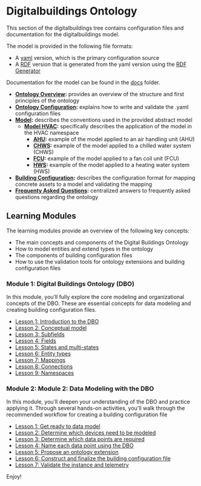 # Digitalbuildings Ontology

This section of the digitalbuildings tree contains configuration files and documentation for the digitalbuildings model.

The model is provided in the following file formats:
*    A [yaml](/ontology/yaml/README.md) version, which is the primary configuration source
*    A [RDF](/ontology/rdf/README.md) version that is generated from the yaml version using the [RDF Generator](/tools/rdf_generator/README.md)

Documentation for the model can be found in the [docs](docs/) folder.
*   [**Ontology Overview**](/ontology/docs/ontology.md)**:** provides an overview of the structure and first principles of the ontology
*   [**Ontology Configuration**](/ontology/docs/ontology_config.md)**:** explains how to write and validate the .yaml configuration files
*   [**Model**](/ontology/docs/model.md)**:** describes the conventions used in the provided abstract model
    * [**Model HVAC**](/ontology/docs/model_hvac.md)**:** specifically describes the application of the model in the HVAC namespace
        * [**AHU**](/ontology/docs/hvac_ahu.md)**:** example of the model applied to an air handling unit (AHU)
        * [**CHWS**](/ontology/docs/hvac_chws.md)**:** example of the model applied to a chilled water system (CHWS)
        * [**FCU**](/ontology/docs/hvac_fcu.md)**:** example of the model applied to a fan coil unit (FCU)
        * [**HWS**](/ontology/docs/hvac_hws.md)**:** example of the model applied to a heating water system (HWS)
*   [**Building Configuration**](/ontology/docs/building_config.md)**:** describes the configuration format for mapping concrete assets to a model and validating the mapping
* [**Frequenty Asked Questions**](/ontology/docs/faq.md)**:** centralized answers to frequently asked questions regarding the ontology

## Learning Modules
The learning modules provide an overview of the following key concepts:
* The main concepts and components of the Digital Buildings Ontology
* How to model entities and extend types in the ontology
* The components of building configuration files
* How to use the validation tools for ontology extensions and building configuration files

### Module 1: Digital Buildings Ontology (DBO)
In this module, you’ll fully explore the core modeling and organizational concepts of the DBO. These are essential concepts for data modeling and creating building configuration files.


* [Lesson 1: Introduction to the DBO](./docs/learning/Module_1_Lesson_1_Introduction_to_the_DBO.pdf)
* [Lesson 2: Conceptual model](./docs/learning/Module_1_Lesson_2_Conceptual_model.pdf)
* [Lesson 3: Subfields](./docs/learning/Module_1_Lesson_3_Subfields.pdf)
* [Lesson 4: Fields](./docs/learning/Module_1_Lesson_4_Fields.pdf)
* [Lesson 5: States and multi-states](./docs/learning/Module_1_Lesson_5_States_and_multistates.pdf)
* [Lesson 6: Entity types](./docs/learning/Module_1_Lesson_6_Entity_types.pdf)
* [Lesson 7: Mappings](./docs/learning/Module_1_Lesson_7_Mappings.pdf)
* [Lesson 8: Connections](./docs/learning/Module_1_Lesson_8_Connections.pdf)
* [Lesson 9: Namespaces](./docs/learning/Module_1_Lesson_9_Namespaces.pdf)


### Module 2: Module 2: Data Modeling with the DBO

In this module, you’ll deepen your understanding of the DBO and practice applying it. Through several hands-on activities, you'll walk through the recommended workflow for creating a building configuration file


* [Lesson 1: Get ready to data model](./docs/learning/Module_2_Lesson_1_Get_ready_to_data_model.pdf)
* [Lesson 2: Determine which devices need to be modeled](./docs/learning/Module_2_Lesson_2_Determine_which_devices_need_to_be_modeled.pdf)
* [Lesson 3: Determine which data points are required](./docs/learning/Module_2_Lesson_3_Determine_which_data_points_are_required.pdf)
* [Lesson 4: Name each data point using the DBO](./docs/learning/Module_2_Lesson_4_Name_each_data_point_using_the_DBO.pdf)
* [Lesson 5: Propose an ontology extension](./docs/learning/Module_2_Lesson_5_Propose_an_ontology_extension.pdf)
* [Lesson 6: Construct and finalize the building configuration file](./docs/learning/Module_2_Lesson_6_Construct_and_finalize_the_building_configuration_file.pdf)
* [Lesson 7: Validate the instance and telemetry](./docs/learning/Module_2_Lesson_7_Validate_the_instance_and_telemetry.pdf)

Enjoy!
